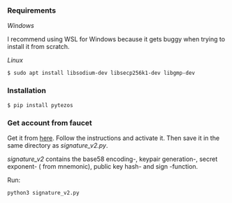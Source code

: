 
### **Requirements**

_Windows_

I recommend using WSL for Windows because it gets buggy when trying to install it from scratch.


_Linux_

`$ sudo apt install libsodium-dev libsecp256k1-dev libgmp-dev`

### **Installation**

`$ pip install pytezos`

### **Get account from faucet**

Get it from [here](https://teztnets.xyz/hangzhounet-faucet). Follow the instructions and activate it. 
Then save it in the same directory as _signature_v2.py_. 

_signature_v2_ contains the base58 encoding-, keypair generation-, secret exponent- ( from mnemonic),
public key hash- and sign -function.

Run:

`python3 signature_v2.py`

